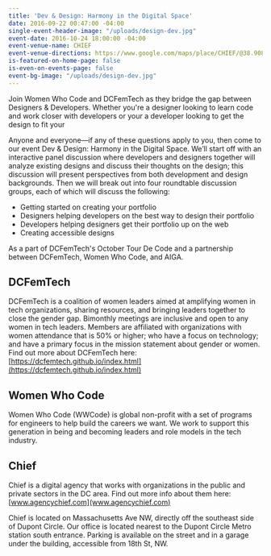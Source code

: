 ```yaml
---
title: 'Dev & Design: Harmony in the Digital Space'
date: 2016-09-22 00:47:00 -04:00
single-event-header-image: "/uploads/design-dev.jpg"
event-date: 2016-10-24 18:00:00 -04:00
event-venue-name: CHIEF
event-venue-directions: https://www.google.com/maps/place/CHIEF/@38.9089576,-77.0443892,17z/data=!3m1!4b1!4m5!3m4!1s0x89b7b7b83b507b8b:0xb3dfd1d1f168108!8m2!3d38.9089576!4d-77.0422005
is-featured-on-home-page: false
is-even-on-events-page: false
event-bg-image: "/uploads/design-dev.jpg"
---
```


Join Women Who Code and DCFemTech as they bridge the gap between Designers & Developers. Whether you're a designer looking to learn code and work closer with developers or your a developer looking to get the design to fit your 

Anyone and everyone—if any of these questions apply to you, then come to our event Dev & Design: Harmony in the Digital Space. We’ll start off with an interactive panel discussion where developers and designers together will analyze existing designs and discuss their thoughts on the design; this discussion will present perspectives from both development and design backgrounds. Then we will break out into four roundtable discussion groups, each of which will discuss the following:

* Getting started on creating your portfolio 
* Designers helping developers on the best way to design their portfolio 
* Developers helping designers get their portfolio up on the web 
* Creating accessible designs

As a part of DCFemTech's October Tour De Code and a partnership between DCFemTech, Women Who Code, and AIGA. 

## DCFemTech

DCFemTech is a coalition of women leaders aimed at amplifying women in tech organizations, sharing resources, and bringing leaders together to close the gender gap. Bimonthly meetings are inclusive and open to any women in tech leaders. Members are affiliated with organizations with women attendance that is 50% or higher; who have a focus on technology; and have a primary focus in the mission statement about gender or women. Find out more about DCFemTech here: [https://dcfemtech.github.io/index.html](https://dcfemtech.github.io/index.html) 

## Women Who Code

Women Who Code (WWCode) is global non-profit with a set of programs for engineers to help build the careers we want. We work to support this generation in being and becoming leaders and role models in the tech industry.

## Chief

Chief is a digital agency that works with organizations in the public and private sectors in the DC area. Find out more info about them here: 
[www.agencychief.com](www.agencychief.com) 

Chief is located on Massachusetts Ave NW, directly off the southeast side of Dupont Circle. Our office is located nearest to the Dupont Circle Metro station south entrance. Parking is available on the street and in a garage under the building, accessible from 18th St, NW. 